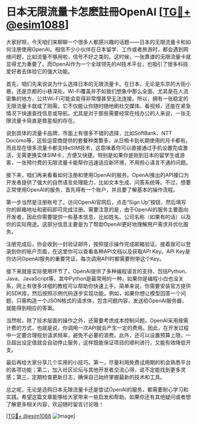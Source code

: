 # 日本无限流量卡怎麽註冊OpenAI [[TG💪+ @esim1088](https://t.me/s/esim1088)]

大家好呀，今天咱们来聊聊一个很多人都感兴趣的话题——日本的无限流量卡和如何注册使用OpenAI。相信不少小伙伴在日本留学、工作或者旅游时，都会遇到网络问题，比如流量不够用啦，信号不好之类的。这时候，一张靠谱的无限流量卡就显得尤为重要了。而OpenAI作为一个全球领先的AI技术平台，也吸引了很多科技爱好者去体验它的强大功能。

首先，咱们先来说说为什么选择日本的无限流量卡。在日本，无论是东京的大街小巷，还是京都的小巷深处，Wi-Fi覆盖并不如我们想象中那么全面。尤其是在人流密集的地方，公共Wi-Fi可能会变得非常慢甚至无法连接。所以，拥有一张稳定的无限流量卡就成了刚需。它不仅能让你随时随地刷社交媒体、看视频，还能在紧急情况下快速查找信息或导航。尤其是对于那些需要经常在线办公的人来说，一张无限流量卡简直是救星般的存在。

说到具体的流量卡品牌，市面上有很多不错的选择，比如SoftBank、NTT Docomo等，这些运营商提供的套餐种类繁多，从日租卡到长期使用的月卡都有。而且现在很多流量卡都支持eSIM技术，这意味着你可以直接通过手机设置完成激活，无需更换实体SIM卡，方便又快捷。特别是如果你是刚到日本的留学生或游客，一张预付费的无限流量卡能帮你迅速适应新环境，不用担心语言不通的问题。

接下来，咱们再来看看如何注册和使用OpenAI的服务。OpenAI推出的API接口为开发者提供了强大的自然语言处理能力，比如文本生成、问答系统等。不过，想要正常使用OpenAI的服务，首先得有一个账户，并且要了解基本的操作流程。

第一步当然是注册账号了。访问OpenAI官网后，点击“Sign Up”按钮，然后填写你的邮箱地址和密码即可完成注册。需要注意的是，由于OpenAI的服务主要面向开发者，因此你需要提供一些基本信息，比如姓名、公司名称（如果有的话）以及你的实际用途。这部分信息主要是为了帮助OpenAI更好地理解用户需求并优化服务。

注册完成后，你会收到一封验证邮件，按照提示操作完成邮箱验证。接着就可以登录到你的账户页面，在这里你可以查看各种API文档以及获取API Key。API Key是你访问OpenAI服务的重要凭证，每次调用API时都需要附带这个Key。

接下来就是实际使用环节了。OpenAI提供了多种编程语言的支持，包括Python、Java、JavaScript等，其中Python是最常用的一种。如果你是编程小白也没关系，网上有很多详细的教程可以帮助你快速上手。简单来说，你需要安装官方提供的SDK库，然后按照示例代码逐步实现功能。例如，如果你想让模型回答一个问题，只需构造一个JSON格式的请求体，包含问题内容，发送给OpenAI服务器，就能得到相应的答案。

当然啦，除了技术层面的操作之外，还需要考虑成本控制问题。OpenAI采用按需计费的方式，也就是说，你调用一次API就会产生一定的费用。因此，在开发过程中一定要合理规划请求频率，避免不必要的浪费。此外，还可以设置预算上限，一旦超出设定值就会自动停止服务，这样既能保证项目的顺利进行，又能有效降低开支。

最后再给大家分享几个实用的小技巧。第一，尽量利用免费试用期的机会熟悉平台的各项功能；第二，加入社区论坛与其他开发者交流心得，说不定能找到更多灵感；第三，定期检查更新日志，确保自己始终掌握最新的技术和工具。

总之呢，无论是选购日本无限流量卡还是尝试OpenAI的服务，都需要耐心学习和实践。希望这篇文章能够给大家带来一些启发和帮助。如果你还有其他疑问或者想了解更多相关内容，欢迎随时留言讨论哦！

[[TG💪+ @esim1088](https://t.me/s/esim1088) ![Image](https://i.postimg.cc/4NQfJmqS/Snipaste-2025-05-13-00-14-12.png)]